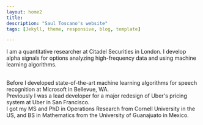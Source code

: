 ```yaml
---
layout: home2
title:
description: "Saul Toscano's website"
tags: [Jekyll, theme, responsive, blog, template]

---
```


I am a quantitative researcher at Citadel Securities in London. I develop alpha signals for options analyzing high-frequency data and using machine learning algorithms. 

<br />
Before I developed state-of-the-art machine learning algorithms for speech recognition at Microsoft in Bellevue, WA. 

<br />
Previously I was a lead developer for a major redesign of Uber's pricing system at Uber in San Francisco.


<br />
I got my MS and PhD in Operations Research from Cornell University in the US, and BS in Mathematics from the University of Guanajuato in Mexico.








